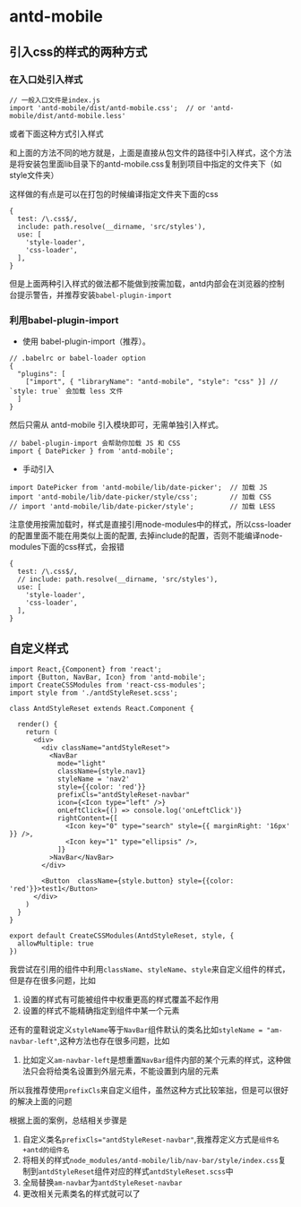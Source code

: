 # antd-mobile

## 引入css的样式的两种方式

### 在入口处引入样式

```
// 一般入口文件是index.js
import 'antd-mobile/dist/antd-mobile.css';  // or 'antd-mobile/dist/antd-mobile.less'
```

或者下面这种方式引入样式

和上面的方法不同的地方就是，上面是直接从包文件的路径中引入样式，这个方法是将安装包里面lib目录下的antd-mobile.css复制到项目中指定的文件夹下（如style文件夹）

这样做的有点是可以在打包的时候编译指定文件夹下面的css

```
{
  test: /\.css$/,
  include: path.resolve(__dirname, 'src/styles'),
  use: [
    'style-loader',
    'css-loader',
  ],
}

```

但是上面两种引入样式的做法都不能做到按需加载，antd内部会在浏览器的控制台提示警告，并推荐安装`babel-plugin-import`

### 利用babel-plugin-import

- 使用 babel-plugin-import（推荐）。
```
// .babelrc or babel-loader option
{
  "plugins": [
    ["import", { "libraryName": "antd-mobile", "style": "css" }] // `style: true` 会加载 less 文件
  ]
}
```
然后只需从 antd-mobile 引入模块即可，无需单独引入样式。
```
// babel-plugin-import 会帮助你加载 JS 和 CSS
import { DatePicker } from 'antd-mobile';

```
- 手动引入
```
import DatePicker from 'antd-mobile/lib/date-picker';  // 加载 JS
import 'antd-mobile/lib/date-picker/style/css';        // 加载 CSS
// import 'antd-mobile/lib/date-picker/style';         // 加载 LESS
```

注意使用按需加载时，样式是直接引用node-modules中的样式，所以css-loader的配置里面不能在用类似上面的配置, 去掉include的配置，否则不能编译node-modules下面的css样式，会报错
```
{
  test: /\.css$/,
  // include: path.resolve(__dirname, 'src/styles'),
  use: [
    'style-loader',
    'css-loader',
  ],
}

```

## 自定义样式

```
import React,{Component} from 'react';
import {Button, NavBar, Icon} from 'antd-mobile';
import CreateCSSModules from 'react-css-modules';
import style from './antdStyleReset.scss';

class AntdStyleReset extends React.Component {

  render() {
    return (
      <div>
        <div className="antdStyleReset">
          <NavBar
            mode="light"
            className={style.nav1}
            styleName = 'nav2'
            style={{color: 'red'}}
            prefixCls="antdStyleReset-navbar"
            icon={<Icon type="left" />}
            onLeftClick={() => console.log('onLeftClick')}
            rightContent={[
              <Icon key="0" type="search" style={{ marginRight: '16px' }} />,
              <Icon key="1" type="ellipsis" />,
            ]}
          >NavBar</NavBar>
        </div>
        
        <Button  className={style.button} style={{color: 'red'}}>test1</Button>
      </div>
    )
  }
}

export default CreateCSSModules(AntdStyleReset, style, {
  allowMultiple: true
})
```

我尝试在引用的组件中利用`className`、`styleName`、`style`来自定义组件的样式，但是存在很多问题，比如

1. 设置的样式有可能被组件中权重更高的样式覆盖不起作用
2. 设置的样式不能精确指定到组件中某一个元素

还有的童鞋说定义`styleName`等于`NavBar`组件默认的类名比如`styleName = "am-navbar-left"`,这种方法也存在很多问题，比如

1. 比如定义`am-navbar-left`是想重置`NavBar`组件内部的某个元素的样式，这种做法只会将给类名设置到外层元素，不能设置到内层的元素

所以我推荐使用`prefixCls`来自定义组件，虽然这种方式比较笨拙，但是可以很好的解决上面的问题

根据上面的案例，总结相关步骤是

1. 自定义类名`prefixCls="antdStyleReset-navbar"`,我推荐定义方式是`组件名+antd的组件名`
2. 将相关的样式`node_modules/antd-mobile/lib/nav-bar/style/index.css`复制到`antdStyleReset`组件对应的样式`antdStyleReset.scss`中
3. 全局替换`am-navbar`为`antdStyleReset-navbar`
4. 更改相关元素类名的样式就可以了


